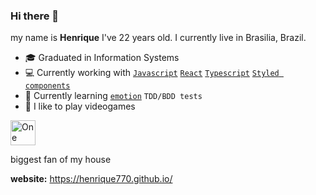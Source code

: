 ### Hi there 👋

my name is **Henrique** I've 22 years old. I currently live in Brasilia, Brazil.

- 🎓 Graduated in Information Systems
- 💻 Currently working with [`Javascript`](https://www.javascript.com/) [`React`](https://reactjs.org/) [`Typescript`](https://www.typescriptlang.org/) [`Styled components`](https://styled-components.com/)
- 🌱 Currently learning [`emotion`](https://emotion.sh/docs/introduction) `TDD/BDD tests`
- 👾 I like to play videogames

<a href="https://en.wikipedia.org/wiki/One_Piece">
<img height="40" src="https://thequirkyquibbler.com/wp-content/uploads/2015/06/One_Piece_Logo.png"
     alt="One piece" ></a>

biggest fan of my house

**website:** https://henrique770.github.io/
